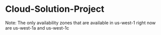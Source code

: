 # Cloud-Solution-Project
Note: The only availability zones that are available in us-west-1 right now are us-west-1a and us-west-1c